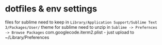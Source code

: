 # dotfiles & env settings

files for sublime need to keep in `Library/Application Support/Sublime Text 3/Packages/User/`
theme for sublime need to unzip in `Sublime -> Prefernces -> Browse Packages`
com.googlecode.iterm2.plist - just upload to ~/Library/Preferences
